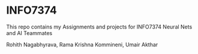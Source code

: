 # INFO7374
This repo contains my Assignments and projects for INFO7374 Neural Nets and AI
Teammates

Rohith Nagabhyrava,
Rama Krishna Kommineni,
Umair Akthar
